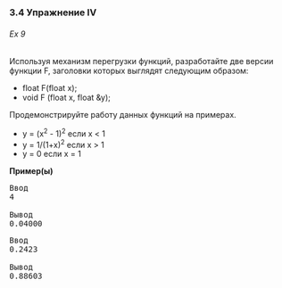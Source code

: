 ### 3.4 Упражнение IV

###### Ex 9

Используя механизм перегрузки функций, разработайте две версии функции F, заголовки которых выглядят cледующим образом:

- float F(float х);  
- void F (float x, float &y);

Продемонстрируйте работу данных функций на примерах.

- y = (x<sup>2</sup> - 1)<sup>2</sup> если x < 1
- y = 1/(1+x)<sup>2</sup> если x > 1
- y = 0 если x = 1

**Пример(ы)**

<pre>Ввод
4

Вывод
0.04000</pre>
<pre>Ввод
0.2423

Вывод
0.88603</pre>
